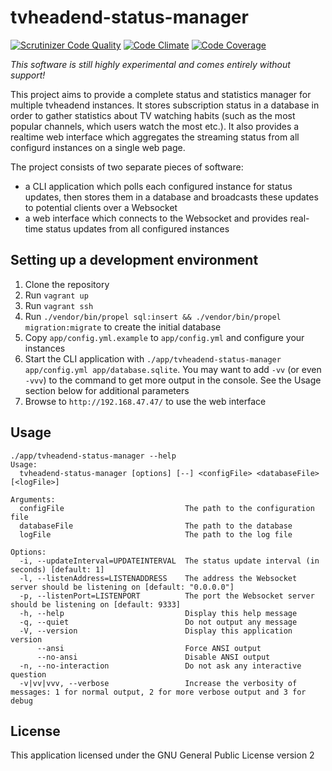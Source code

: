 # tvheadend-status-manager

[![Scrutinizer Code Quality](https://scrutinizer-ci.com/g/Jalle19/tvheadend-status-manager/badges/quality-score.png?b=master)](https://scrutinizer-ci.com/g/Jalle19/tvheadend-status-manager/?branch=master) 
[![Code Climate](https://codeclimate.com/github/Jalle19/tvheadend-status-manager/badges/gpa.svg)](https://codeclimate.com/github/Jalle19/tvheadend-status-manager) 
[![Code Coverage](https://scrutinizer-ci.com/g/Jalle19/tvheadend-status-manager/badges/coverage.png?b=master)](https://scrutinizer-ci.com/g/Jalle19/tvheadend-status-manager/?branch=master)

*This software is still highly experimental and comes entirely without support!*

This project aims to provide a complete status and statistics manager for multiple tvheadend instances. It stores 
subscription status in a database in order to gather statistics about TV watching habits (such as the most popular 
channels, which users watch the most etc.). It also provides a realtime web interface which aggregates the streaming 
status from all configurd instances on a single web page.

The project consists of two separate pieces of software:
 
* a CLI application which polls each configured instance for status updates, then stores them in a database and 
broadcasts these updates to potential clients over a Websocket
* a web interface which connects to the Websocket and provides real-time status updates from all configured instances

## Setting up a development environment

1. Clone the repository
2. Run `vagrant up`
3. Run `vagrant ssh`
4. Run `./vendor/bin/propel sql:insert && ./vendor/bin/propel migration:migrate` to create the initial database
4. Copy `app/config.yml.example` to `app/config.yml` and configure your instances
5. Start the CLI application with `./app/tvheadend-status-manager app/config.yml app/database.sqlite`. You may want to 
add `-vv` (or even `-vvv`) to the command to get more output in the console. See the Usage section below for additional 
parameters
6. Browse to `http://192.168.47.47/` to use the web interface

## Usage

```
./app/tvheadend-status-manager --help
Usage:
  tvheadend-status-manager [options] [--] <configFile> <databaseFile> [<logFile>]

Arguments:
  configFile                           The path to the configuration file
  databaseFile                         The path to the database
  logFile                              The path to the log file

Options:
  -i, --updateInterval=UPDATEINTERVAL  The status update interval (in seconds) [default: 1]
  -l, --listenAddress=LISTENADDRESS    The address the Websocket server should be listening on [default: "0.0.0.0"]
  -p, --listenPort=LISTENPORT          The port the Websocket server should be listening on [default: 9333]
  -h, --help                           Display this help message
  -q, --quiet                          Do not output any message
  -V, --version                        Display this application version
      --ansi                           Force ANSI output
      --no-ansi                        Disable ANSI output
  -n, --no-interaction                 Do not ask any interactive question
  -v|vv|vvv, --verbose                 Increase the verbosity of messages: 1 for normal output, 2 for more verbose output and 3 for debug
```

## License

This application licensed under the GNU General Public License version 2
